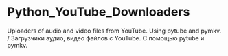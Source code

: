 # Python_YouTube_Downloaders
Uploaders of audio and video files from YouTube. Using pytube and pymkv. / Загрузчики аудио, видео файлов с YouTube. С помощью pytube и pymkv.
